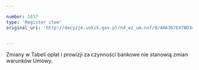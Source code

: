 ```yaml
---

number: 1837
type: 'Register item'
original_uri: 'http://decyzje.uokik.gov.pl/nd_wz_um.nsf/0/4A6367E47BD34D85C12576B70035AB07?OpenDocument'


---
```


Zmiany w Tabeli opłat i prowizji za czynności bankowe nie stanowią zmian warunków Umowy.
